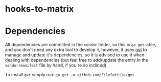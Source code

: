 # hooks-to-matrix

# Dependencies
All dependencies are committed in the `vendor` folder, so this is `go get`-able, and you don't need any extra tool to develop it,
however, it uses [gvt](https://github.com/FiloSottile/gvt) to manage and update it's dependencies, so it is advised to use it when
dealing with dependencies (but feel free to add/update the entry in the `vendor/manifest` file by hand, if you're so inclined).

To install `gvt` simply run: `go get -u github.com/FiloSottile/gvt`

